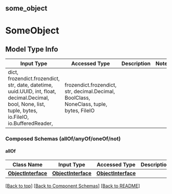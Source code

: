 <a name="top"></a>
## some_object
# SomeObject

## Model Type Info
Input Type | Accessed Type | Description | Notes
------------ | ------------- | ------------- | -------------
dict, frozendict.frozendict, str, date, datetime, uuid.UUID, int, float, decimal.Decimal, bool, None, list, tuple, bytes, io.FileIO, io.BufferedReader,  | frozendict.frozendict, str, decimal.Decimal, BoolClass, NoneClass, tuple, bytes, FileIO |  |

### Composed Schemas (allOf/anyOf/oneOf/not)
#### allOf
Class Name | Input Type | Accessed Type | Description | Notes
------------- | ------------- | ------------- | ------------- | -------------
[**ObjectInterface**](ObjectInterface.md) | [**ObjectInterface**](ObjectInterface.md) | [**ObjectInterface**](ObjectInterface.md) |  |

[[Back to top]](#top) [[Back to Component Schemas]](../../../README.md#Component-Schemas) [[Back to README]](../../../README.md)